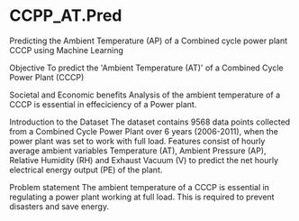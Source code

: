 # CCPP_AT.Pred
Predicting the Ambient Temperature (AP) of a Combined cycle power plant CCCP using Machine Learning

Objective
To predict the 'Ambient Temperature (AT)' of a Combined Cycle Power Plant (CCCP)

Societal and Economic benefits
Analysis of the ambient temperature of a CCCP is essential in effeciciency of a Power plant.

Introduction to the Dataset
The dataset contains 9568 data points collected from a Combined Cycle Power Plant over 6 years (2006-2011), when the power plant was set to work with full load. Features consist of hourly average ambient variables Temperature (AT), Ambient Pressure (AP), Relative Humidity (RH) and Exhaust Vacuum (V) to predict the net hourly electrical energy output (PE) of the plant.

Problem statement
The ambient temperature of a CCCP is essential in regulating a power plant working at full load. This is required to prevent disasters and save energy.
